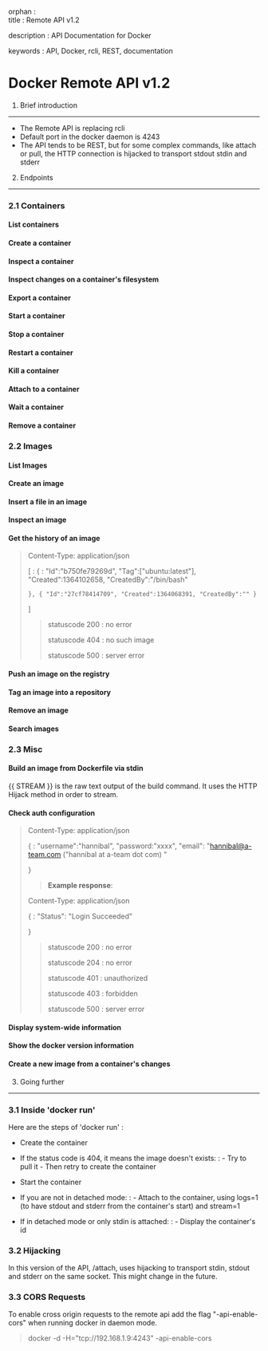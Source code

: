 orphan
:   
title
:   Remote API v1.2

description
:   API Documentation for Docker

keywords
:   API, Docker, rcli, REST, documentation

Docker Remote API v1.2
======================

1. Brief introduction
---------------------

-   The Remote API is replacing rcli
-   Default port in the docker daemon is 4243
-   The API tends to be REST, but for some complex commands, like attach
    or pull, the HTTP connection is hijacked to transport stdout stdin
    and stderr

2. Endpoints
------------

### 2.1 Containers

#### List containers

#### Create a container

#### Inspect a container

#### Inspect changes on a container's filesystem

#### Export a container

#### Start a container

#### Stop a container

#### Restart a container

#### Kill a container

#### Attach to a container

#### Wait a container

#### Remove a container

### 2.2 Images

#### List Images

#### Create an image

#### Insert a file in an image

#### Inspect an image

#### Get the history of an image

> Content-Type: application/json
>
> [
> :   {
>     :   "Id":"b750fe79269d", "Tag":["ubuntu:latest"],
>         "Created":1364102658, "CreatedBy":"/bin/bash"
>
>     }, { "Id":"27cf78414709", "Created":1364068391, "CreatedBy":"" }
>
> ]
>
> > statuscode 200
> > :   no error
> >
> > statuscode 404
> > :   no such image
> >
> > statuscode 500
> > :   server error
> >
#### Push an image on the registry

#### Tag an image into a repository

#### Remove an image

#### Search images

### 2.3 Misc

#### Build an image from Dockerfile via stdin

{{ STREAM }} is the raw text output of the build command. It uses the
HTTP Hijack method in order to stream.

#### Check auth configuration

> Content-Type: application/json
>
> {
> :   "username":"hannibal", "password:"xxxx", "email":
>     "hannibal@a-team.com ("hannibal at a-team dot com)
>     "
>
> }
>
> > **Example response**:
>
> Content-Type: application/json
>
> {
> :   "Status": "Login Succeeded"
>
> }
>
> > statuscode 200
> > :   no error
> >
> > statuscode 204
> > :   no error
> >
> > statuscode 401
> > :   unauthorized
> >
> > statuscode 403
> > :   forbidden
> >
> > statuscode 500
> > :   server error
> >
#### Display system-wide information

#### Show the docker version information

#### Create a new image from a container's changes

3. Going further
----------------

### 3.1 Inside 'docker run'

Here are the steps of 'docker run' :

-   Create the container
-   If the status code is 404, it means the image doesn't exists:
    :   -   Try to pull it
        -   Then retry to create the container

-   Start the container
-   If you are not in detached mode:
    :   -   Attach to the container, using logs=1 (to have stdout and
            stderr from the container's start) and stream=1

-   If in detached mode or only stdin is attached:
    :   -   Display the container's id

### 3.2 Hijacking

In this version of the API, /attach, uses hijacking to transport stdin,
stdout and stderr on the same socket. This might change in the future.

### 3.3 CORS Requests

To enable cross origin requests to the remote api add the flag
"-api-enable-cors" when running docker in daemon mode.

> docker -d -H="tcp://192.168.1.9:4243" -api-enable-cors
